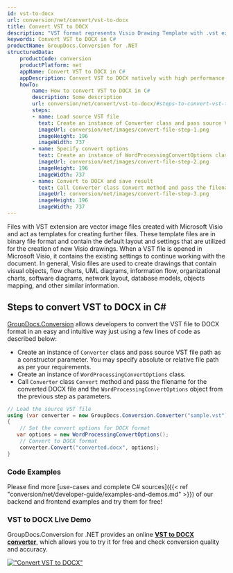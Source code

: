 ```yaml
---
id: vst-to-docx
url: conversion/net/convert/vst-to-docx
title: Convert VST to DOCX
description: "VST format represents Visio Drawing Template with .vst extension. Learn how to convert VST to DOCX file programmatically in C# language using GroupDocs.Conversion for .NET library."
keywords: Convert VST to DOCX in C#
productName: GroupDocs.Conversion for .NET
structuredData:
    productCode: conversion
    productPlatform: net
    appName: Convert VST to DOCX in C#
    appDescription: Convert VST to DOCX natively with high performance using C# language and server side GroupDocs.Conversion for .NET APIs, without the use of any software like Microsoft or Open Office.
    howTo:
        name: How to convert VST to DOCX in C# 
        description: Some description
        url: conversion/net/convert/vst-to-docx/#steps-to-convert-vst-to-docx-in-c
        steps:
        - name: Load source VST file 
          text: Create an instance of Converter class and pass source VST file path as a constructor parameter. You may specify absolute or relative file path as per your requirements. 
          imageUrl: conversion/net/images/convert-file-step-1.png
          imageHeight: 196
          imageWidth: 737
        - name: Specify convert options 
          text: Create an instance of WordProcessingConvertOptions class.
          imageUrl: conversion/net/images/convert-file-step-2.png
          imageHeight: 196
          imageWidth: 737
        - name: Convert to DOCX and save result 
          text: Call Converter class Convert method and pass the filename for the converted HTML file and the WordProcessingConvertOptions object from the previous step as parameters.
          imageUrl: conversion/net/images/convert-file-step-3.png
          imageHeight: 196
          imageWidth: 737
---
```


Files with VST extension are vector image files created with Microsoft Visio and act as templates for creating further files. These template files are in binary file format and contain the default layout and settings that are utilized for the creation of new Visio drawings. When a VST file is opened in Microsoft Visio, it contains the existing settings to continue working with the document. In general, Visio files are used to create drawings that contain visual objects, flow charts, UML diagrams, information flow, organizational charts, software diagrams, network layout, database models, objects mapping, and other similar information.

## Steps to convert VST to DOCX in C#

[GroupDocs.Conversion](https://products.groupdocs.com/conversion/net) allows developers to convert the VST file to DOCX format in an easy and intuitive way just using a few lines of code as described below:

* Create an instance of `Converter` class and pass source VST file path as a constructor parameter. You may specify absolute or relative file path as per your requirements. 
* Create an instance of `WordProcessingConvertOptions` class.
* Call `Converter` class `Convert` method and pass the filename for the converted DOCX file and the `WordProcessingConvertOptions` object from the previous step as parameters.

```csharp
// Load the source VST file
using (var converter = new GroupDocs.Conversion.Converter("sample.vst"))
{
    // Set the convert options for DOCX format
   var options = new WordProcessingConvertOptions();
    // Convert to DOCX format
    converter.Convert("converted.docx", options);
}
```

### Code Examples

Please find more [use-cases and complete C# sources]({{< ref "conversion/net/developer-guide/examples-and-demos.md" >}}) of our backend and frontend examples and try them for free!

### VST to DOCX Live Demo

GroupDocs.Conversion for .NET provides an online [**VST to DOCX converter**](https://products.groupdocs.app/conversion/vst-to-docx), which allows you to try it for free and check conversion quality and accuracy.

[!["Convert VST to DOCX"](conversion/net/images/convert-to-docx/convert-vst-to-docx.png)](https://products.groupdocs.app/conversion/vst-to-docx)